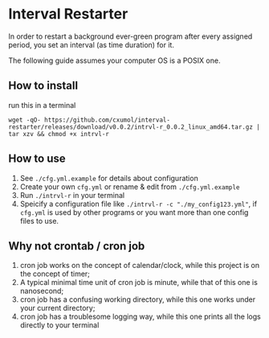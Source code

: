 Interval Restarter
=================

In order to restart a background ever-green program after every assigned period, you set an interval (as time duration) for it.

The following guide assumes your computer OS is a POSIX one.

How to install
-----------------

run this in a terminal

```shell
wget -qO- https://github.com/cxumol/interval-restarter/releases/download/v0.0.2/intrvl-r_0.0.2_linux_amd64.tar.gz | tar xzv && chmod +x intrvl-r
```

How to use
----------------

1. See `./cfg.yml.example` for details about configuration
2. Create your own `cfg.yml` or rename & edit from `./cfg.yml.example`
3. Run `./intrvl-r` in your terminal
4. Speicify a configuration file like `./intrvl-r -c "./my_config123.yml"`, if `cfg.yml` is used by other programs or you want more than one config files to use.

Why not crontab / cron job
-------------------

1. cron job works on the concept of calendar/clock, while this project is on the concept of timer;
2. A typical minimal time unit of cron job is minute, while that of this one is nanosecond;
3. cron job has a confusing working directory, while this one works under your current directory;
4. cron job has a troublesome logging way, while this one prints all the logs directly to your terminal


